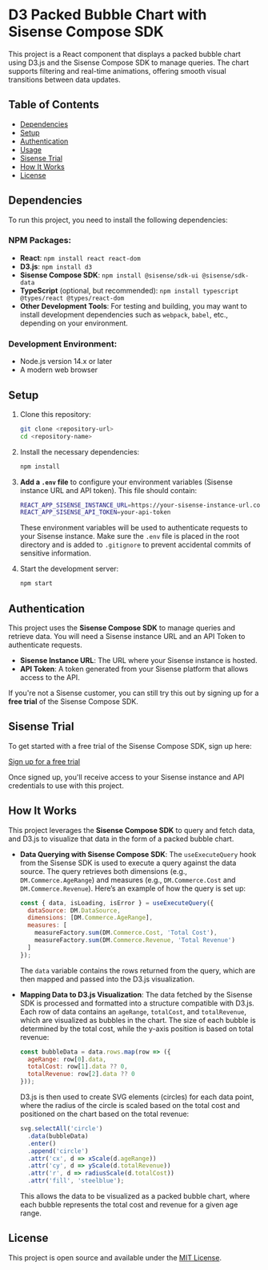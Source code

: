 # D3 Packed Bubble Chart with Sisense Compose SDK

This project is a React component that displays a packed bubble chart using D3.js and the Sisense Compose SDK to manage queries. The chart supports filtering and real-time animations, offering smooth visual transitions between data updates.

## Table of Contents

- [Dependencies](#dependencies)
- [Setup](#setup)
- [Authentication](#authentication)
- [Usage](#usage)
- [Sisense Trial](#sisense-trial)
- [How It Works](#how-it-works)
- [License](#license)

## Dependencies

To run this project, you need to install the following dependencies:

### NPM Packages:
- **React**: `npm install react react-dom`
- **D3.js**: `npm install d3`
- **Sisense Compose SDK**: `npm install @sisense/sdk-ui @sisense/sdk-data`
- **TypeScript** (optional, but recommended): `npm install typescript @types/react @types/react-dom`
- **Other Development Tools**: For testing and building, you may want to install development dependencies such as `webpack`, `babel`, etc., depending on your environment.

### Development Environment:
- Node.js version 14.x or later
- A modern web browser

## Setup

1. Clone this repository:
   ```bash
   git clone <repository-url>
   cd <repository-name>
   ```

2. Install the necessary dependencies:
   ```bash
   npm install
   ```

3. **Add a `.env` file** to configure your environment variables (Sisense instance URL and API token). This file should contain:
   ```bash
   REACT_APP_SISENSE_INSTANCE_URL=https://your-sisense-instance-url.com
   REACT_APP_SISENSE_API_TOKEN=your-api-token
   ```
   These environment variables will be used to authenticate requests to your Sisense instance. Make sure the `.env` file is placed in the root directory and is added to `.gitignore` to prevent accidental commits of sensitive information.

4. Start the development server:
   ```bash
   npm start
   ```

## Authentication

This project uses the **Sisense Compose SDK** to manage queries and retrieve data. You will need a Sisense instance URL and an API Token to authenticate requests.

- **Sisense Instance URL**: The URL where your Sisense instance is hosted.
- **API Token**: A token generated from your Sisense platform that allows access to the API.

If you're not a Sisense customer, you can still try this out by signing up for a **free trial** of the Sisense Compose SDK.

## Sisense Trial

To get started with a free trial of the Sisense Compose SDK, sign up here:

[Sign up for a free trial](https://www.sisense.com/platform/compose-sdk-free-trial/)

Once signed up, you'll receive access to your Sisense instance and API credentials to use with this project.

## How It Works

This project leverages the **Sisense Compose SDK** to query and fetch data, and D3.js to visualize that data in the form of a packed bubble chart.

- **Data Querying with Sisense Compose SDK**: The `useExecuteQuery` hook from the Sisense SDK is used to execute a query against the data source. The query retrieves both dimensions (e.g., `DM.Commerce.AgeRange`) and measures (e.g., `DM.Commerce.Cost` and `DM.Commerce.Revenue`). Here’s an example of how the query is set up:

   ```javascript
   const { data, isLoading, isError } = useExecuteQuery({
     dataSource: DM.DataSource,
     dimensions: [DM.Commerce.AgeRange],
     measures: [
       measureFactory.sum(DM.Commerce.Cost, 'Total Cost'),
       measureFactory.sum(DM.Commerce.Revenue, 'Total Revenue')
     ]
   });
   ```

   The `data` variable contains the rows returned from the query, which are then mapped and passed into the D3.js visualization.

- **Mapping Data to D3.js Visualization**: The data fetched by the Sisense SDK is processed and formatted into a structure compatible with D3.js. Each row of data contains an `ageRange`, `totalCost`, and `totalRevenue`, which are visualized as bubbles in the chart. The size of each bubble is determined by the total cost, while the y-axis position is based on total revenue:

   ```javascript
   const bubbleData = data.rows.map(row => ({
     ageRange: row[0].data,
     totalCost: row[1].data ?? 0,
     totalRevenue: row[2].data ?? 0
   }));
   ```

   D3.js is then used to create SVG elements (circles) for each data point, where the radius of the circle is scaled based on the total cost and positioned on the chart based on the total revenue:

   ```javascript
   svg.selectAll('circle')
     .data(bubbleData)
     .enter()
     .append('circle')
     .attr('cx', d => xScale(d.ageRange))
     .attr('cy', d => yScale(d.totalRevenue))
     .attr('r', d => radiusScale(d.totalCost))
     .attr('fill', 'steelblue');
   ```

   This allows the data to be visualized as a packed bubble chart, where each bubble represents the total cost and revenue for a given age range.

## License

This project is open source and available under the [MIT License](LICENSE).